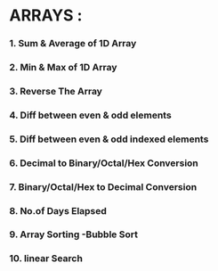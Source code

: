 # ARRAYS :

### 1. Sum & Average of 1D Array
### 2. Min & Max of 1D Array
### 3. Reverse The Array
### 4. Diff between even & odd elements
### 5. Diff between even & odd indexed elements
### 6. Decimal to Binary/Octal/Hex Conversion
### 7. Binary/Octal/Hex to Decimal Conversion
### 8. No.of Days Elapsed
### 9. Array Sorting -Bubble Sort
### 10. linear Search
